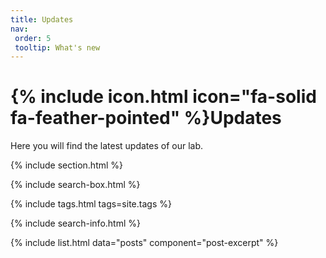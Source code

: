 ```yaml
---
title: Updates
nav: 
 order: 5
 tooltip: What's new
---
```


# {% include icon.html icon="fa-solid fa-feather-pointed" %}Updates

Here you will find the latest updates of our lab.

{% include section.html %}

{% include search-box.html %}

{% include tags.html tags=site.tags %}

{% include search-info.html %}

{% include list.html data="posts" component="post-excerpt" %}
